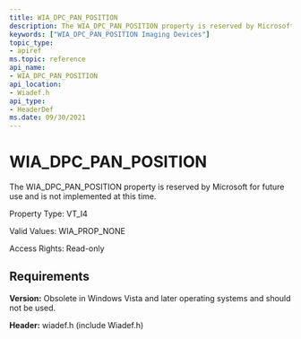 ```yaml
---
title: WIA_DPC_PAN_POSITION
description: The WIA_DPC_PAN_POSITION property is reserved by Microsoft for future use and is not implemented at this time.
keywords: ["WIA_DPC_PAN_POSITION Imaging Devices"]
topic_type:
- apiref
ms.topic: reference
api_name:
- WIA_DPC_PAN_POSITION
api_location:
- Wiadef.h
api_type:
- HeaderDef
ms.date: 09/30/2021
---
```


# WIA_DPC_PAN_POSITION

The WIA_DPC_PAN_POSITION property is reserved by Microsoft for future use and is not implemented at this time.

Property Type: VT_I4

Valid Values: WIA_PROP_NONE

Access Rights: Read-only

## Requirements

**Version:** Obsolete in Windows Vista and later operating systems and should not be used.

**Header:** wiadef.h (include Wiadef.h)
